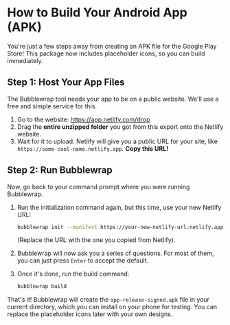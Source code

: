 # How to Build Your Android App (APK)

You're just a few steps away from creating an APK file for the Google Play Store! This package now includes placeholder icons, so you can build immediately.

## Step 1: Host Your App Files

The Bubblewrap tool needs your app to be on a public website. We'll use a free and simple service for this.

1.  Go to the website: https://app.netlify.com/drop
2.  Drag the **entire unzipped folder** you got from this export onto the Netlify website.
3.  Wait for it to upload. Netlify will give you a public URL for your site, like `https://some-cool-name.netlify.app`. **Copy this URL!**

## Step 2: Run Bubblewrap

Now, go back to your command prompt where you were running Bubblewrap.

1.  Run the initialization command again, but this time, use your new Netlify URL:
    ```bash
    bubblewrap init --manifest https://your-new-netlify-url.netlify.app/manifest.json
    ```
    (Replace the URL with the one you copied from Netlify).

2.  Bubblewrap will now ask you a series of questions. For most of them, you can just press `Enter` to accept the default.

3.  Once it's done, run the build command:
    ```bash
    bubblewrap build
    ```

That's it! Bubblewrap will create the `app-release-signed.apk` file in your current directory, which you can install on your phone for testing. You can replace the placeholder icons later with your own designs.